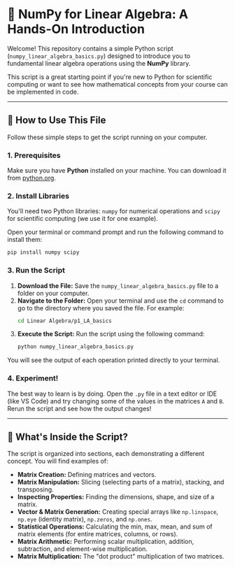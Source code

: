 # 🐍 NumPy for Linear Algebra: A Hands-On Introduction

Welcome! This repository contains a simple Python script (`numpy_linear_algebra_basics.py`) designed to introduce you to fundamental linear algebra operations using the **NumPy** library.

This script is a great starting point if you're new to Python for scientific computing or want to see how mathematical concepts from your course can be implemented in code.

---

## 🚀 How to Use This File

Follow these simple steps to get the script running on your computer.

### 1. Prerequisites

Make sure you have **Python** installed on your machine. You can download it from [python.org](https://www.python.org/downloads/).

### 2. Install Libraries

You'll need two Python libraries: `numpy` for numerical operations and `scipy` for scientific computing (we use it for one example).

Open your terminal or command prompt and run the following command to install them:
```bash
pip install numpy scipy
```

### 3. Run the Script

1.  **Download the File:** Save the `numpy_linear_algebra_basics.py` file to a folder on your computer.
2.  **Navigate to the Folder:** Open your terminal and use the `cd` command to go to the directory where you saved the file. For example:
    ```bash
    cd Linear Algebra/p1_LA_basics
    ```
3.  **Execute the Script:** Run the script using the following command:
    ```bash
    python numpy_linear_algebra_basics.py
    ```

You will see the output of each operation printed directly to your terminal.

### 4. Experiment!

The best way to learn is by doing. Open the `.py` file in a text editor or IDE (like VS Code) and try changing some of the values in the matrices `A` and `B`. Rerun the script and see how the output changes!

---

## 🔬 What's Inside the Script?

The script is organized into sections, each demonstrating a different concept. You will find examples of:

* **Matrix Creation:** Defining matrices and vectors.
* **Matrix Manipulation:** Slicing (selecting parts of a matrix), stacking, and transposing.
* **Inspecting Properties:** Finding the dimensions, shape, and size of a matrix.
* **Vector & Matrix Generation:** Creating special arrays like `np.linspace`, `np.eye` (identity matrix), `np.zeros`, and `np.ones`.
* **Statistical Operations:** Calculating the min, max, mean, and sum of matrix elements (for entire matrices, columns, or rows).
* **Matrix Arithmetic:** Performing scalar multiplication, addition, subtraction, and element-wise multiplication.
* **Matrix Multiplication:** The "dot product" multiplication of two matrices.